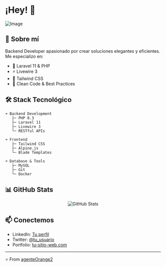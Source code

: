 # ¡Hey! 👋 

![Image](https://github.com/user-attachments/assets/ae16ea6c-7d9a-4242-9537-4f152785411b)

## 💫 Sobre mí
Backend Developer apasionado por crear soluciones elegantes y eficientes. Me especializo en:

- 🚀 Laravel 11 & PHP
- ⚡ Livewire 3
- 🎨 Tailwind CSS
- 🌟 Clean Code & Best Practices

## 🛠️ Stack Tecnológico

```text
➜ Backend Development
   ├─ PHP 8.3
   ├─ Laravel 11
   ├─ Livewire 3
   └─ RESTful APIs
   
➜ Frontend
   ├─ Tailwind CSS
   ├─ Alpine.js
   └─ Blade Templates
   
➜ Database & Tools
   ├─ MySQL
   ├─ Git
   └─ Docker
```

## 📊 GitHub Stats

<p align="center">
  <img src="https://github-readme-stats.vercel.app/api?username=agenteOrange2&show_icons=true&theme=radical" alt="GitHub Stats" />
</p>

## 📫 Conectemos
- LinkedIn: [Tu perfil](https://linkedin.com/in/tu-perfil)
- Twitter: [@tu_usuario](https://twitter.com/tu_usuario)
- Portfolio: [tu-sitio-web.com](https://tu-sitio-web.com)

---
⭐️ From [agenteOrange2](https://github.com/agenteOrange2)
